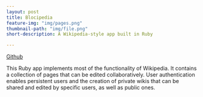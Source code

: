 ```yaml
---
layout: post
title: Blocipedia
feature-img: "img/pages.png"
thumbnail-path: "img/file.png"
short-description: A Wikipedia-style app built in Ruby

---
```

<a href="https://github.com/bumgardnera07/blocipedia">Github</a>

This Ruby app implements most of the functionality of Wikipedia. It contains a collection of pages that can be edited collaboratively. User authentication enables persistent users and the creation of private wikis that can be shared and edited by specific users, as well as public ones.
